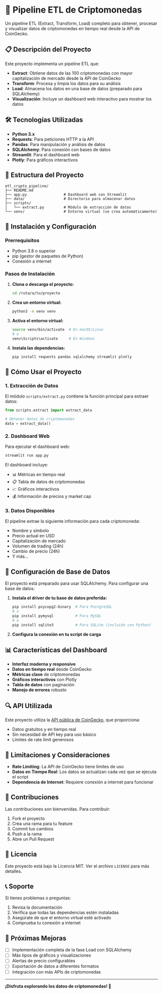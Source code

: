 # 🚀 Pipeline ETL de Criptomonedas

Un pipeline ETL (Extract, Transform, Load) completo para obtener, procesar y visualizar datos de criptomonedas en tiempo real desde la API de CoinGecko.

## 📋 Descripción del Proyecto

Este proyecto implementa un pipeline ETL que:

- **Extract**: Obtiene datos de las 100 criptomonedas con mayor capitalización de mercado desde la API de CoinGecko
- **Transform**: Procesa y limpia los datos para su análisis
- **Load**: Almacena los datos en una base de datos (preparado para SQLAlchemy)
- **Visualización**: Incluye un dashboard web interactivo para mostrar los datos

## 🛠️ Tecnologías Utilizadas

- **Python 3.x**
- **Requests**: Para peticiones HTTP a la API
- **Pandas**: Para manipulación y análisis de datos
- **SQLAlchemy**: Para conexión con bases de datos
- **Streamlit**: Para el dashboard web
- **Plotly**: Para gráficos interactivos

## 📁 Estructura del Proyecto

```
etl_crypto_pipeline/
├── README.md
├── app.py                 # Dashboard web con Streamlit
├── data/                  # Directorio para almacenar datos
├── scripts/
│   └── extract.py         # Módulo de extracción de datos
└── venv/                  # Entorno virtual (se crea automáticamente)
```

## 🚀 Instalación y Configuración

### Prerrequisitos

- Python 3.8 o superior
- pip (gestor de paquetes de Python)
- Conexión a internet

### Pasos de Instalación

1. **Clona o descarga el proyecto:**
   ```bash
   cd /ruta/a/tu/proyecto
   ```

2. **Crea un entorno virtual:**
   ```bash
   python3 -m venv venv
   ```

3. **Activa el entorno virtual:**
   ```bash
   source venv/bin/activate  # En macOS/Linux
   # o
   venv\Scripts\activate     # En Windows
   ```

4. **Instala las dependencias:**
   ```bash
   pip install requests pandas sqlalchemy streamlit plotly
   ```

## 🎯 Cómo Usar el Proyecto

### 1. Extracción de Datos

El módulo `scripts/extract.py` contiene la función principal para extraer datos:

```python
from scripts.extract import extract_data

# Obtener datos de criptomonedas
data = extract_data()
```

### 2. Dashboard Web

Para ejecutar el dashboard web:

```bash
streamlit run app.py
```

El dashboard incluye:
- 📊 Métricas en tiempo real
- 📋 Tabla de datos de criptomonedas
- 📈 Gráficos interactivos
- 💰 Información de precios y market cap

### 3. Datos Disponibles

El pipeline extrae la siguiente información para cada criptomoneda:
- Nombre y símbolo
- Precio actual en USD
- Capitalización de mercado
- Volumen de trading (24h)
- Cambio de precio (24h)
- Y más...

## 🔧 Configuración de Base de Datos

El proyecto está preparado para usar SQLAlchemy. Para configurar una base de datos:

1. **Instala el driver de tu base de datos preferida:**
   ```bash
   pip install psycopg2-binary  # Para PostgreSQL
   # o
   pip install pymysql          # Para MySQL
   # o
   pip install sqlite3          # Para SQLite (incluido con Python)
   ```

2. **Configura la conexión en tu script de carga**

## 📊 Características del Dashboard

- **Interfaz moderna y responsive**
- **Datos en tiempo real** desde CoinGecko
- **Métricas clave** de criptomonedas
- **Gráficos interactivos** con Plotly
- **Tabla de datos** con paginación
- **Manejo de errores** robusto

## 🔍 API Utilizada

Este proyecto utiliza la [API pública de CoinGecko](https://www.coingecko.com/en/api), que proporciona:
- Datos gratuitos y en tiempo real
- Sin necesidad de API key para uso básico
- Límites de rate limit generosos

## 🚨 Limitaciones y Consideraciones

- **Rate Limiting**: La API de CoinGecko tiene límites de uso
- **Datos en Tiempo Real**: Los datos se actualizan cada vez que se ejecuta el script
- **Dependencia de Internet**: Requiere conexión a internet para funcionar

## 🤝 Contribuciones

Las contribuciones son bienvenidas. Para contribuir:

1. Fork el proyecto
2. Crea una rama para tu feature
3. Commit tus cambios
4. Push a la rama
5. Abre un Pull Request

## 📝 Licencia

Este proyecto está bajo la Licencia MIT. Ver el archivo `LICENSE` para más detalles.

## 📞 Soporte

Si tienes problemas o preguntas:

1. Revisa la documentación
2. Verifica que todas las dependencias estén instaladas
3. Asegúrate de que el entorno virtual esté activado
4. Comprueba tu conexión a internet

## 🔮 Próximas Mejoras

- [ ] Implementación completa de la fase Load con SQLAlchemy
- [ ] Más tipos de gráficos y visualizaciones
- [ ] Alertas de precio configurables
- [ ] Exportación de datos a diferentes formatos
- [ ] Integración con más APIs de criptomonedas

---

**¡Disfruta explorando los datos de criptomonedas! 🚀**

